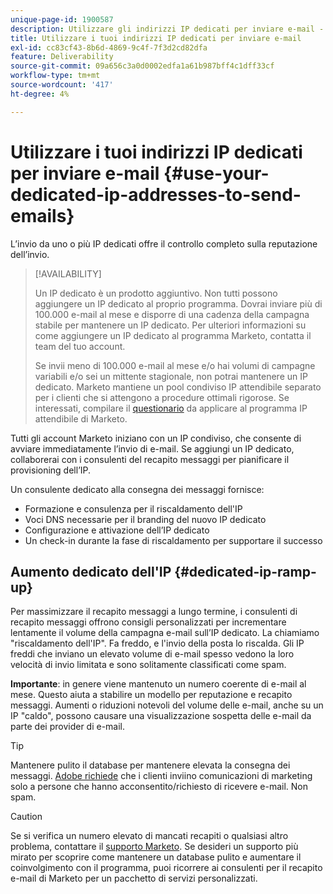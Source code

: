 ```yaml
---
unique-page-id: 1900587
description: Utilizzare gli indirizzi IP dedicati per inviare e-mail - Documentazione di Marketo - Documentazione del prodotto
title: Utilizzare i tuoi indirizzi IP dedicati per inviare e-mail
exl-id: cc83cf43-8b6d-4869-9c4f-7f3d2cd82dfa
feature: Deliverability
source-git-commit: 09a656c3a0d0002edfa1a61b987bff4c1dff33cf
workflow-type: tm+mt
source-wordcount: '417'
ht-degree: 4%

---
```


# Utilizzare i tuoi indirizzi IP dedicati per inviare e-mail {#use-your-dedicated-ip-addresses-to-send-emails}

L’invio da uno o più IP dedicati offre il controllo completo sulla reputazione dell’invio.

>[!AVAILABILITY]
>
>Un IP dedicato è un prodotto aggiuntivo. Non tutti possono aggiungere un IP dedicato al proprio programma. Dovrai inviare più di 100.000 e-mail al mese e disporre di una cadenza della campagna stabile per mantenere un IP dedicato. Per ulteriori informazioni su come aggiungere un IP dedicato al programma Marketo, contatta il team del tuo account.
>
>Se invii meno di 100.000 e-mail al mese e/o hai volumi di campagne variabili e/o sei un mittente stagionale, non potrai mantenere un IP dedicato. Marketo mantiene un pool condiviso IP attendibile separato per i clienti che si attengono a procedure ottimali rigorose. Se interessati, compilare il [questionario](https://na-sjg.marketo.com/lp/marketoprivacydemo/Trusted-IP-Sending-Range-Program.html?lang=it) da applicare al programma IP attendibile di Marketo.

Tutti gli account Marketo iniziano con un IP condiviso, che consente di avviare immediatamente l’invio di e-mail. Se aggiungi un IP dedicato, collaborerai con i consulenti del recapito messaggi per pianificare il provisioning dell’IP.

Un consulente dedicato alla consegna dei messaggi fornisce:

* Formazione e consulenza per il riscaldamento dell&#39;IP
* Voci DNS necessarie per il branding del nuovo IP dedicato
* Configurazione e attivazione dell’IP dedicato
* Un check-in durante la fase di riscaldamento per supportare il successo

## Aumento dedicato dell&#39;IP {#dedicated-ip-ramp-up}

Per massimizzare il recapito messaggi a lungo termine, i consulenti di recapito messaggi offrono consigli personalizzati per incrementare lentamente il volume della campagna e-mail sull’IP dedicato. La chiamiamo &quot;riscaldamento dell&#39;IP&quot;. Fa freddo, e l&#39;invio della posta lo riscalda. Gli IP freddi che inviano un elevato volume di e-mail spesso vedono la loro velocità di invio limitata e sono solitamente classificati come spam.

**Importante**: in genere viene mantenuto un numero coerente di e-mail al mese. Questo aiuta a stabilire un modello per reputazione e recapito messaggi. Aumenti o riduzioni notevoli del volume delle e-mail, anche su un IP &quot;caldo&quot;, possono causare una visualizzazione sospetta delle e-mail da parte dei provider di e-mail.

>[!TIP]
>
>Mantenere pulito il database per mantenere elevata la consegna dei messaggi. [Adobe richiede](https://www.adobe.com/legal/terms/aup.html) che i clienti inviino comunicazioni di marketing solo a persone che hanno acconsentito/richiesto di ricevere e-mail. Non spam.

>[!CAUTION]
>
>Se si verifica un numero elevato di mancati recapiti o qualsiasi altro problema, contattare il [supporto Marketo](https://nation.marketo.com/t5/Support/ct-p/Support). Se desideri un supporto più mirato per scoprire come mantenere un database pulito e aumentare il coinvolgimento con il programma, puoi ricorrere ai consulenti per il recapito e-mail di Marketo per un pacchetto di servizi personalizzati.
